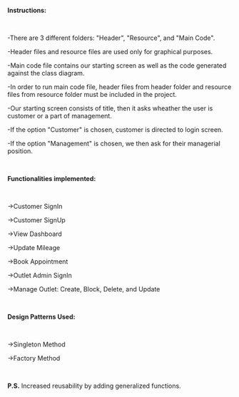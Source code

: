 **Instructions:**

 <br />

-There are 3 different folders: "Header", "Resource", and "Main Code".

-Header files and resource files are used only for graphical purposes.

-Main code file contains our starting screen as well as the code generated against the class diagram.

-In order to run main code file, header files from header folder and resource files from resource folder must be included in the project.

-Our starting screen consists of title, then it asks wheather the user is customer or a part of management.

-If the option "Customer" is chosen, customer is directed to login screen.

-If the option "Management" is chosen, we then ask for their managerial position.

<br />

**Functionalities implemented:**

<br />

->Customer SignIn

->Customer SignUp

->View Dashboard

->Update Mileage

->Book Appointment

->Outlet Admin SignIn

->Manage Outlet: Create, Block, Delete, and Update

<br />

**Design Patterns Used:**

<br />

->Singleton Method

->Factory Method

<br />

**P.S.** Increased reusability by adding generalized functions.